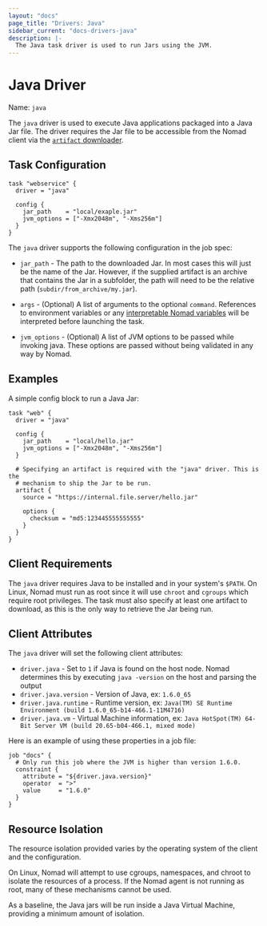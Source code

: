 ```yaml
---
layout: "docs"
page_title: "Drivers: Java"
sidebar_current: "docs-drivers-java"
description: |-
  The Java task driver is used to run Jars using the JVM.
---
```


# Java Driver

Name: `java`

The `java` driver is used to execute Java applications packaged into a Java Jar
file. The driver requires the Jar file to be accessible from the Nomad
client via the [`artifact` downloader](/docs/jobspec/index.html#artifact_doc).

## Task Configuration

```hcl
task "webservice" {
  driver = "java"

  config {
    jar_path    = "local/exaple.jar"
    jvm_options = ["-Xmx2048m", "-Xms256m"]
  }
}  
```

The `java` driver supports the following configuration in the job spec:

* `jar_path` - The path to the downloaded Jar. In most cases this will just be
  the name of the Jar. However, if the supplied artifact is an archive that
  contains the Jar in a subfolder, the path will need to be the relative path
  (`subdir/from_archive/my.jar`).

* `args` - (Optional) A list of arguments to the optional `command`. References
  to environment variables or any [interpretable Nomad
  variables](/docs/jobspec/interpreted.html) will be interpreted before
  launching the task.

* `jvm_options` - (Optional) A list of JVM options to be passed while invoking
  java. These options are passed without being validated in any way by Nomad.

## Examples

A simple config block to run a Java Jar:

```hcl
task "web" {
  driver = "java"

  config {
    jar_path    = "local/hello.jar"
    jvm_options = ["-Xmx2048m", "-Xms256m"]
  }

  # Specifying an artifact is required with the "java" driver. This is the
  # mechanism to ship the Jar to be run.
  artifact {
    source = "https://internal.file.server/hello.jar"

    options {
      checksum = "md5:123445555555555"
    }
  }
}
```

## Client Requirements

The `java` driver requires Java to be installed and in your system's `$PATH`. On
Linux, Nomad must run as root since it will use `chroot` and `cgroups` which
require root privileges. The task must also specify at least one artifact to
download, as this is the only way to retrieve the Jar being run.

## Client Attributes

The `java` driver will set the following client attributes:

* `driver.java` - Set to `1` if Java is found on the host node. Nomad determines
this by executing `java -version` on the host and parsing the output
* `driver.java.version` - Version of Java, ex: `1.6.0_65`
* `driver.java.runtime` - Runtime version, ex: `Java(TM) SE Runtime Environment (build 1.6.0_65-b14-466.1-11M4716)`
* `driver.java.vm` - Virtual Machine information, ex: `Java HotSpot(TM) 64-Bit Server VM (build 20.65-b04-466.1, mixed mode)`

Here is an example of using these properties in a job file:

```hcl
job "docs" {
  # Only run this job where the JVM is higher than version 1.6.0.
  constraint {
    attribute = "${driver.java.version}"
    operator  = ">"
    value     = "1.6.0"
  }
}
```

## Resource Isolation

The resource isolation provided varies by the operating system of
the client and the configuration.

On Linux, Nomad will attempt to use cgroups, namespaces, and chroot
to isolate the resources of a process. If the Nomad agent is not
running as root, many of these mechanisms cannot be used.

As a baseline, the Java jars will be run inside a Java Virtual Machine,
providing a minimum amount of isolation.
